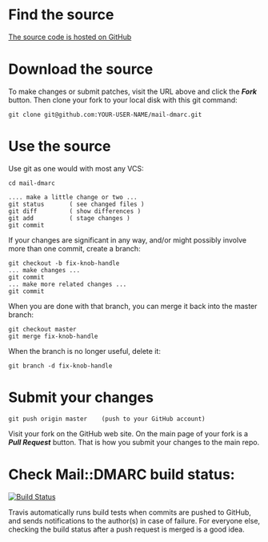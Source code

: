 # Find the source

[The source code is hosted on GitHub](https://github.com/msimerson/mail-dmarc)


# Download the source

To make changes or submit patches, visit the URL above and click the ***Fork*** button. Then clone your fork to your local disk with this git command:

    git clone git@github.com:YOUR-USER-NAME/mail-dmarc.git


# Use the source

Use git as one would with most any VCS:

    cd mail-dmarc
    
    .... make a little change or two ...
    git status       ( see changed files )
    git diff         ( show differences )
    git add          ( stage changes )
    git commit

If your changes are significant in any way, and/or might possibly involve more than one commit, create a branch:

    git checkout -b fix-knob-handle
    ... make changes ...
    git commit
    ... make more related changes ...
    git commit

When you are done with that branch, you can merge it back into the master branch:

    git checkout master
    git merge fix-knob-handle

When the branch is no longer useful, delete it:

    git branch -d fix-knob-handle

# Submit your changes

    git push origin master    (push to your GitHub account)

Visit your fork on the GitHub web site. On the main page of your fork is a ***Pull Request*** button. That is how you submit your changes to the main repo.

# Check Mail::DMARC build status:

[![Build Status](https://travis-ci.org/msimerson/mail-dmarc.png?branch=master)](https://travis-ci.org/msimerson/mail-dmarc)

Travis automatically runs build tests when commits are pushed to GitHub, and sends notifications to the author(s) in case of failure. For everyone else, checking the build status after a push request is merged is a good idea.
